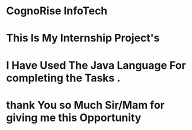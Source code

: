 # CognoRise InfoTech
# This Is My Internship  Project's 
# I Have Used The Java Language For completing the Tasks .
# thank You so Much Sir/Mam for giving me this Opportunity
